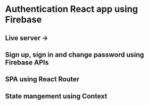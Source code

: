 # Authentication React app using Firebase 
## Live server -> 
## Sign up, sign in and change password using Firebase APIs
## SPA using React Router
## State mangement using Context
